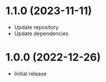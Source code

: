 # 1.1.0 (2023-11-11)

- Update repository
- Update dependencies

# 1.0.0 (2022-12-26)

- Initial release

